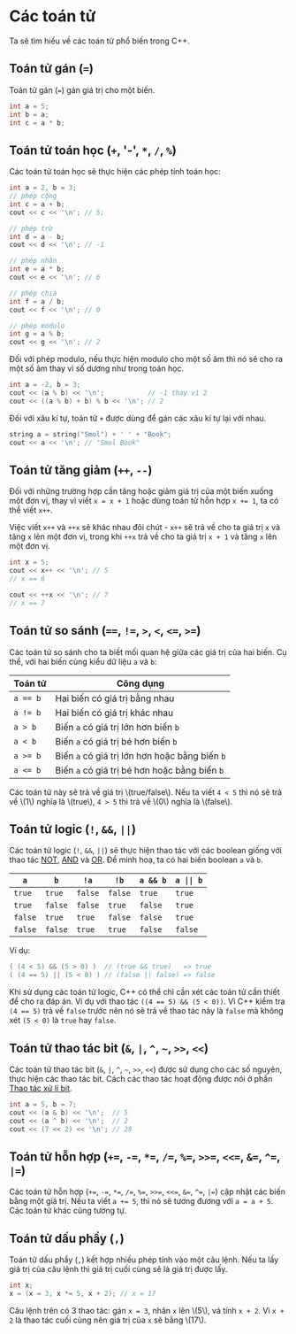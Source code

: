 # Các toán tử

Ta sẽ tìm hiểu về các toán tử phổ biến trong C++.

## Toán tử gán (`=`)

Toán tử gán (`=`) gán giá trị cho một biến. 

```C++
int a = 5;
int b = a;
int c = a * b;
```

## Toán tử toán học (`+`, '-', `*`, `/`, `%`)

Các toán tử toán học sẽ thực hiện các phép tính toán học:

```C++
int a = 2, b = 3;
// phép cộng
int c = a + b;
cout << c << '\n'; // 5;

// phép trừ
int d = a - b;
cout << d << '\n'; // -1

// phép nhân
int e = a * b;
cout << e << '\n'; // 6

// phép chia
int f = a / b;
cout << f << '\n'; // 0

// phép modulo
int g = a % b;
cout << g << '\n'; // 2
```

Đối với phép modulo, nếu thực hiện modulo cho một số âm thì nó sẽ cho ra một số âm thay vì số dương như trong toán học.

```C++
int a = -2, b = 3;
cout << (a % b) << '\n';           // -1 thay vì 2
cout << ((a % b) + b) % b << '\n'; // 2
```

Đối với xâu kí tự, toán tử `+` được dùng để gán các xâu kí tự lại với nhau.

```C++
string a = string("Smol") + ' ' + "Book";    
cout << a << '\n'; // "Smol Book"
```

## Toán tử tăng giảm (`++`, `--`)

Đối với những trường hợp cần tăng hoặc giảm giá trị của một biến xuống một đơn vị, thay vì viết `x = x + 1` hoặc dùng toán tử hỗn hợp `x += 1`, ta có thể viết `x++`.

Việc viết `x++` và `++x` sẽ khác nhau đôi chút - `x++` sẽ trả về cho ta giá trị `x` và tăng `x` lên một đơn vị, trong khi `++x` trả về cho ta giá trị `x + 1` và tăng `x` lên một đơn vị.

```C++
int x = 5;
cout << x++ << '\n'; // 5
// x == 6

cout << ++x << '\n'; // 7
// x == 7
```

## Toán tử so sánh (`==`, `!=`, `>`, `<`, `<=`, `>=`)

Các toán tử so sánh cho ta biết mối quan hệ giữa các giá trị của hai biến. Cụ thể, với hai biến cùng kiểu dữ liệu `a` và `b`:

|Toán tử|Công dụng|
|---|---|
|`a == b`|Hai biến có giá trị bằng nhau|
|`a != b`|Hai biến có giá trị khác nhau|
|`a > b`|Biến `a` có giá trị lớn hơn biến `b`|
|`a < b`|Biến `a` có giá trị bé hơn biến `b`|
|`a >= b`|Biến `a` có giá trị lớn hơn hoặc bằng biến `b`|
|`a <= b`|Biến `a` có giá trị bé hơn hoặc bằng biến `b`|

Các toán tử này sẽ trả về giá trị \\(true/false\\). Nếu ta viết `4 < 5` thì nó sẽ trả về \\(1\\) nghĩa là \\(true\\), `4 > 5` thì trả về \\(0\\) nghĩa là \\(false\\).

## Toán tử logic (`!`, `&&`, `||`)

Các toán từ logic (`!`, `&&`, `||`) sẽ thực hiện thao tác với các boolean giống với thao tác [NOT](../basic/bit-manipulation.md#toán-tử-thao-tác-not-neg), [AND](../basic/bit-manipulation.md#toán-tử-thao-tác-and-land) và [OR](../basic/bit-manipulation.md#toán-tử-thao-tác-or-lor). Để minh hoạ, ta có hai biến boolean `a` và `b`.

|`a`|`b`|`!a`|`!b`|`a && b`|`a \|\| b`|
|---|---|---|---|---|---|
|`true`|`true`|`false`|`false`|`true`|`true`|
|`true`|`false`|`false`|`true`|`false`|`true`|
|`false`|`true`|`true`|`false`|`false`|`true`|
|`false`|`false`|`true`|`true`|`false`|`false`|

Ví dụ:

```C++
( (4 < 5) && (5 > 0) )  // (true && true)   => true
( (4 == 5) || (5 < 0) ) // (false || false) => false
```

Khi sử dụng các toán tử logic, C++ có thể chỉ cần xét các toán tử cần thiết để cho ra đáp án. Ví dụ với thao tác `((4 == 5) && (5 < 0))`. Vì C++ kiểm tra `(4 == 5)` trả về `false` trước nên nó sẽ trả về thao tác này là `false` mà không xét `(5 < 0)` là `true` hay `false`.

## Toán tử thao tác bit (`&`, `|`, `^`, `~`, `>>`, `<<`)

Các toán tử thao tác bit (`&`, `|`, `^`, `~`, `>>`, `<<`) được sử dụng cho các số nguyên, thực hiện các thao tác bit. Cách các thao tác hoạt động được nói ở phần [Thao tác xử lí bit](../basic/bit-manipulation.md).

```C++
int a = 5, b = 7;
cout << (a & b) << '\n';  // 5
cout << (a ^ b) << '\n';  // 2
cout << (7 << 2) << '\n'; // 28
```

## Toán tử hỗn hợp (`+=`, `-=`, `*=`, `/=`, `%=`, `>>=`, `<<=`, `&=`, `^=`, `|=`)

Các toán tử hỗn hợp (`+=`, `-=`, `*=`, `/=`, `%=`, `>>=`, `<<=`, `&=`, `^=`, `|=`) cập nhật các biến bằng một giá trị. Nếu ta viết `a += 5`, thì nó sẽ tương đương với `a = a + 5`. Các toán tử khác cũng tương tự.

## Toán tử dấu phẩy (`,`)

Toán tử dấu phẩy (`,`) kết hợp nhiều phép tính vào một câu lệnh. Nếu ta lấy giá trị của câu lệnh thì giá trị cuối cùng sẽ là giá trị được lấy.

```C++
int x;
x = (x = 3, x *= 5, x + 2); // x = 17
```

Câu lệnh trên có 3 thao tác: gán `x = 3`, nhân `x` lên \\(5\\), vá tính `x + 2`. Vì `x + 2` là thao tác cuối cùng nên giá trị của `x` sẽ bằng \\(17\\). 